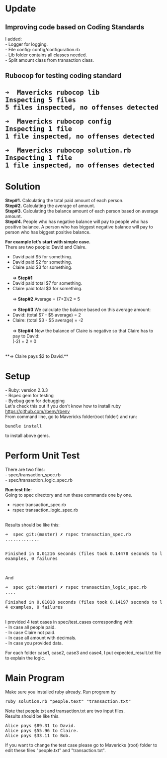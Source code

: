 <h1> Update </h1>
<h2> Improving code based on Coding Standards </h2>
I added:<br/>
- Logger for logging.<br/>
- File config: config/configuration.rb <br/>
- Lib folder contains all classes needed. <br/>
- Split amount class from transaction class. <br/>

<h2> Rubocop for testing coding standard <h2>
<pre>
➜  Mavericks rubocop lib
Inspecting 5 files
5 files inspected, no offenses detected
</pre>

<pre>
➜  Mavericks rubocop config 
Inspecting 1 file
1 file inspected, no offenses detected
</pre>
<pre>
➜  Mavericks rubocop solution.rb 
Inspecting 1 file
1 file inspected, no offenses detected
</pre>

<h1> Solution</h1>

**Step#1.** Calculating the total paid amount of each person.<br>
**Step#2.** Calculating the average of amount.<br>
**Step#3.** Calculating the balance amount of each person based on average amount.<br>
**Step#4.** People who has negative balance will pay to people who has positive balance. A person who has biggest negative balance will pay to person who has biggest positive balance.<br>

**For example let's start with simple case.**<br>
There are two people: David and Claire.<br>
- David paid $5 for something. 
- David paid $2 for something. 
- Claire paid $3 for something.
<br><br>
=> **Step#1**
- David paid total $7 for something.
- Claire paid total $3 for something.
<br><br>
=> **Step#2**
Average = (7+3)/2 = 5
<br><br>
=> **Step#3**
We calculate the balance based on this average amount:
- David: (total $7 - $5 average) = 2
- Claire: (total $3 - $5 average) = -2 
<br><br>
=> **Step#4**
Now the balance of Claire is negative so that Claire has to pay to David: <br>
(-2) + 2 = 0
<br>
**=> Claire pays $2 to David.**

<h1>Setup</h1>
- Ruby: version 2.3.3<br>
- Rspec gem for testing<br>
- Byebug gem for debugging<br>
Let's check this out if you don't know how to install ruby <a href="https://github.com/rbenv/rbenv">https://github.com/rbenv/rbenv</a><br>
From command line, go to Mavericks folder(root folder) and run:<br>
<pre>bundle install</pre> to install above gems.

<h1>Perform Unit Test</h1>
There are two files:<br>
- spec/transaction_spec.rb<br>
- spec/transaction_logic_spec.rb<br>

**Run test file**:<br>
Going to spec directory and run these commands one by one.<br>
 - rspec transaction_spec.rb<br>
 - rspec transaction_logic_spec.rb<br>
<br>
Results should be like this:<br>
<pre>
➜  spec git:(master) ✗ rspec transaction_spec.rb 
.............

Finished in 0.01216 seconds (files took 0.14478 seconds to load)
13 examples, 0 failures
</pre>
<br>And
<pre>
➜  spec git:(master) ✗ rspec transaction_logic_spec.rb
....

Finished in 0.01018 seconds (files took 0.14197 seconds to load)
4 examples, 0 failures
</pre>
<br>
I provided 4 test cases in spec/test_cases corresponding with:<br>
- In case all people paid.<br>
- In case Claire not paid.<br>
- In case all amount with decimals.<br>
- In case you provided data.<br>

For each folder case1, case2, case3 and case4, I put expected_result.txt file to explain the logic.

<h1>Main Program</h1>
Make sure you installed ruby already. 
Run program by<br>
<pre>ruby solution.rb "people.text" "transaction.txt"</pre>
Note that people.txt and transaction.txt are two input files. <br>
Results should be like this.<br>
<pre>
Alice pays $89.31 to David.
Alice pays $55.96 to Claire.
Alice pays $33.11 to Bob.
</pre>
If you want to change the test case please go to Mavericks (root) folder to edit these files "people.txt" and "transaction.txt".